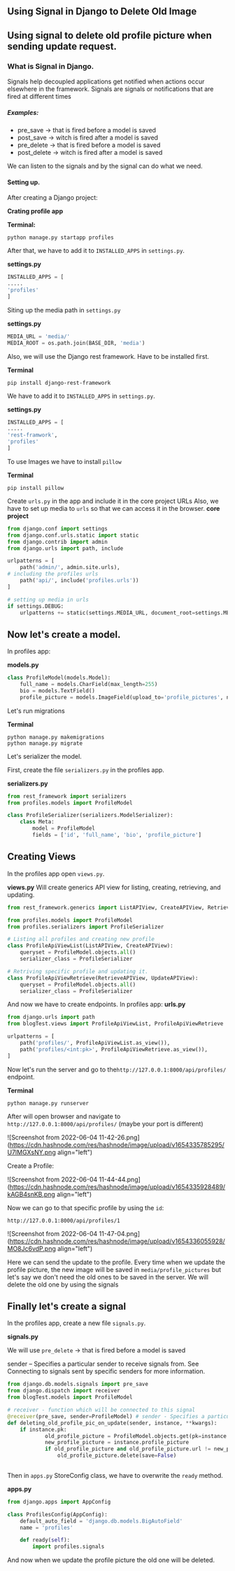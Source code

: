 ## Using Signal in Django to Delete Old Image

## Using signal to delete old profile picture when sending update request.

### What is Signal in Django.

Signals help decoupled applications get notified when actions occur elsewhere in the framework.
Signals are signals or notifications that are fired at different times

##### Examples:
- pre_save -> that is fired before a model is saved
- post_save -> witch is fired after a model is saved 
- pre_delete -> that is fired before a model is saved
- post_delete -> witch is fired after a model is saved 

We can listen to the signals and by the signal can do what we need.

#### Setting up.
After creating a Django project:

**Crating profile app**

**Terminal:**
```
python manage.py startapp profiles
```
After that, we have to add it to `INSTALLED_APPS`  in `settings.py`.

**settings.py**
```python
INSTALLED_APPS = [
.....
'profiles'
]
```
Siting up the media path in `settings.py`

**settings.py**
```python
MEDIA_URL = 'media/'
MEDIA_ROOT = os.path.join(BASE_DIR, 'media')
```

Also, we will use the Django rest framework.
Have to be installed first.

**Terminal**
```
pip install django-rest-framework
```
We have to add it to `INSTALLED_APPS`  in `settings.py`.

**settings.py**

```python
INSTALLED_APPS = [
.....
'rest-framwork',
'profiles'
]
```

To use Images we have to install `pillow`

**Terminal**
```
pip install pillow
```

Create `urls.py` in the app and include it in the core project URLs
Also, we have to set up media to `urls` so that we can access it in the browser.
**core project**
```python
from django.conf import settings
from django.conf.urls.static import static
from django.contrib import admin
from django.urls import path, include

urlpatterns = [
    path('admin/', admin.site.urls),
# including the profiles urls
    path('api/', include('profiles.urls'))
]

# setting up media in urls
if settings.DEBUG:
    urlpatterns += static(settings.MEDIA_URL, document_root=settings.MEDIA_ROOT)

```

## Now let's create a model.

In profiles app:

**models.py**
```python
class ProfileModel(models.Model):
    full_name = models.CharField(max_length=255)
    bio = models.TextField()
    profile_picture = models.ImageField(upload_to='profile_pictures', null=True, blank=True)
```
Let's run migrations

**Terminal**
```
python manage.py makemigrations
python manage.py migrate
```

Let's serializer the model.

First, create the file `serializers.py` in the profiles app.

**serializers.py**
```python
from rest_framework import serializers
from profiles.models import ProfileModel

class ProfileSerializer(serializers.ModelSerializer):
    class Meta:
        model = ProfileModel
        fields = ['id', 'full_name', 'bio', 'profile_picture']

```

## Creating Views

In the profiles app open `views.py`.

**views.py**
Will create generics API view for listing, creating, retrieving, and updating.

```python
from rest_framework.generics import ListAPIView, CreateAPIView, RetrieveAPIView, UpdateAPIView

from profiles.models import ProfileModel
from profiles.serializers import ProfileSerializer

# Listing all profiles and creating new profile
class ProfileApiViewList(ListAPIView, CreateAPIView):
    queryset = ProfileModel.objects.all()
    serializer_class = ProfileSerializer

# Retriving specific profile and updating it.
class ProfileApiViewRetrieve(RetrieveAPIView, UpdateAPIView):
    queryset = ProfileModel.objects.all()
    serializer_class = ProfileSerializer
```
And now we have to create endpoints.
In profiles app:
**urls.py**

```python
from django.urls import path
from blogTest.views import ProfileApiViewList, ProfileApiViewRetrieve

urlpatterns = [
    path('profiles/', ProfileApiViewList.as_view()),
    path('profiles/<int:pk>', ProfileApiViewRetrieve.as_view()),
]
```

Now let's run the server and go to the`http://127.0.0.1:8000/api/profiles/` endpoint.

**Terminal**
```
python manage.py runserver
```
After will open browser and navigate to `http://127.0.0.1:8000/api/profiles/` (maybe your port is different)


![Screenshot from 2022-06-04 11-42-26.png](https://cdn.hashnode.com/res/hashnode/image/upload/v1654335785295/U7lMGXsNY.png align="left")

Create a Profile:

 
![Screenshot from 2022-06-04 11-44-44.png](https://cdn.hashnode.com/res/hashnode/image/upload/v1654335928489/kAGB4snKB.png align="left")

Now we can go to that specific profile by using the `id`:

`http://127.0.0.1:8000/api/profiles/1`

![Screenshot from 2022-06-04 11-47-04.png](https://cdn.hashnode.com/res/hashnode/image/upload/v1654336055928/MO8Jc6vdP.png align="left")

Here we can send the update to the profile.
Every time when we update the profile picture, the new image will be saved in `media/profile_pictures` but let's say we don't need the old ones to be saved in the server. We will delete the old one by using the signals

## Finally let's create a signal 

In the profiles app, create a new file `signals.py`.

**signals.py**

We will use `pre_delete` -> that is fired before a model is saved

sender – Specifies a particular sender to receive signals from. See Connecting to signals sent by specific senders for more information.

```python
from django.db.models.signals import pre_save
from django.dispatch import receiver
from blogTest.models import ProfileModel

# receiver - function which will be connected to this signal
@receiver(pre_save, sender=ProfileModel) # sender - Specifies a particular sender to receive signals from.
def deleting_old_profile_pic_on_update(sender, instance, **kwargs):
    if instance.pk:
            old_profile_picture = ProfileModel.objects.get(pk=instance.pk).profile_picture
            new_profile_picture = instance.profile_picture
            if old_profile_picture and old_profile_picture.url != new_profile_picture.url:
                old_profile_picture.delete(save=False)
      
```
Then in `apps.py`  StoreConfig class, we have to overwrite the `ready` method.

**apps.py**

```python
from django.apps import AppConfig

class ProfilesConfig(AppConfig):
    default_auto_field = 'django.db.models.BigAutoField'
    name = 'profiles'

    def ready(self):
        import profiles.signals

```

And now when we update the profile picture the old one will be deleted.
